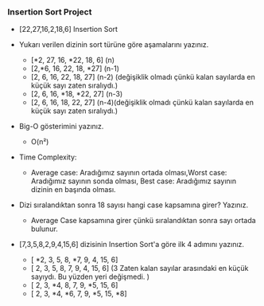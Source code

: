 ### Insertion Sort Project
   - [22,27,16,2,18,6] Insertion Sort
 * Yukarı verilen dizinin sort türüne göre aşamalarını yazınız.
   - [*2, 27, 16, *22, 18, 6] (n)
   - [2,*6, 16, 22, 18, *27] (n-1)
   - [2, 6, 16, 22, 18, 27] (n-2) (değişiklik olmadı çünkü kalan sayılarda en küçük sayı zaten sıralıydı.)
   - [2, 6, 16, *18, *22, 27] (n-3)
   - [2, 6, 16, 18, 22, 27] (n-4)(değişiklik olmadı çünkü kalan sayılarda en küçük sayı zaten sıralıydı.)

 * Big-O gösterimini yazınız. 
     - O(n²)
 * Time Complexity: 
    - Average case: Aradığımız sayının ortada olması,Worst case: Aradığımız sayının sonda olması, Best case: Aradığımız sayının dizinin en başında olması.

* Dizi sıralandıktan sonra 18 sayısı hangi case kapsamına girer? Yazınız.
   - Average Case kapsamına girer çünkü sıralandıktan sonra sayı ortada bulunur.


* [7,3,5,8,2,9,4,15,6] dizisinin Insertion Sort'a göre ilk 4 adımını yazınız.

  - [ *2, 3, 5, 8, *7, 9, 4, 15, 6]
  - [ 2, 3, 5, 8, 7, 9, 4, 15, 6] (3 Zaten kalan sayılar arasındaki en küçük sayıydı. Bu yüzden yeri değişmedi. )
  - [ 2, 3, *4, 8, 7, 9, *5, 15, 6]
  - [ 2, 3, *4, *6, 7, 9, *5, 15, *8]
